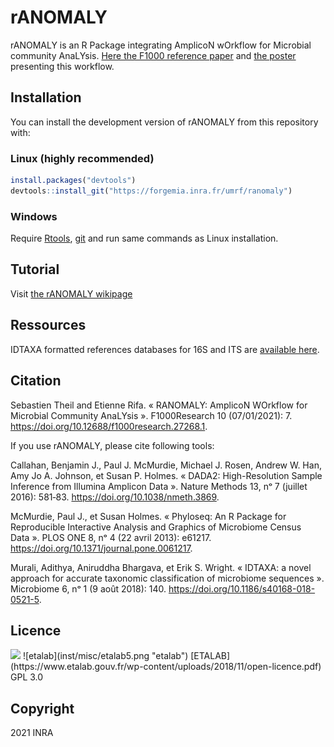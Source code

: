 
<!-- README.md is generated from README.Rmd. Please edit that file -->

# rANOMALY

<!-- badges: start -->

<!-- [![Lifecycle: experimental](https://img.shields.io/badge/lifecycle-experimental-orange.svg)](https://www.tidyverse.org/lifecycle/#experimental) -->

<!-- badges: end -->

rANOMALY is an R Package integrating AmplicoN wOrkflow for Microbial community AnaLYsis. [Here the
F1000 reference paper](https://f1000research.com/articles/10-7) and [the
poster](https://hal.archives-ouvertes.fr/hal-02340484/) presenting this workflow.

## Installation

You can install the development version of rANOMALY from this repository
with:

### Linux (highly recommended)

``` r
install.packages("devtools")
devtools::install_git("https://forgemia.inra.fr/umrf/ranomaly")
```

### Windows

Require [Rtools](https://cran.r-project.org/bin/windows/Rtools/),
[git](https://git-scm.com/download/win) and run same commands as Linux
installation.

## Tutorial

Visit [the rANOMALY
wikipage](https://forgemia.inra.fr/umrf/ranomaly/-/wikis/home)

## Ressources

IDTAXA formatted references databases for 16S and ITS are [available
here](https://nextcloud.inrae.fr/s/YHi3fmDdEJt5cqR).

## Citation

Sebastien Theil and Etienne Rifa. « RANOMALY: AmplicoN WOrkflow for Microbial Community AnaLYsis ». F1000Research 10 (07/01/2021): 7. https://doi.org/10.12688/f1000research.27268.1.

If you use rANOMALY, please cite following tools:

Callahan, Benjamin J., Paul J. McMurdie, Michael J. Rosen, Andrew W. Han, Amy Jo A. Johnson, et Susan P. Holmes. « DADA2: High-Resolution Sample Inference from Illumina Amplicon Data ». Nature Methods 13, nᵒ 7 (juillet 2016): 581‑83. https://doi.org/10.1038/nmeth.3869.

McMurdie, Paul J., et Susan Holmes. « Phyloseq: An R Package for Reproducible Interactive Analysis and Graphics of Microbiome Census Data ». PLOS ONE 8, nᵒ 4 (22 avril 2013): e61217. https://doi.org/10.1371/journal.pone.0061217.

Murali, Adithya, Aniruddha Bhargava, et Erik S. Wright. « IDTAXA: a novel approach for accurate taxonomic classification of microbiome sequences ». Microbiome 6, nᵒ 1 (9 août 2018): 140. https://doi.org/10.1186/s40168-018-0521-5.

## Licence
 <img src="https://forgemia.inra.fr/umrf/ranomaly/-/blob/master/inst/misc/etalab5.png" width="50">
 ![etalab](inst/misc/etalab5.png "etalab") [ETALAB](https://www.etalab.gouv.fr/wp-content/uploads/2018/11/open-licence.pdf)
GPL 3.0

## Copyright
2021 INRA
